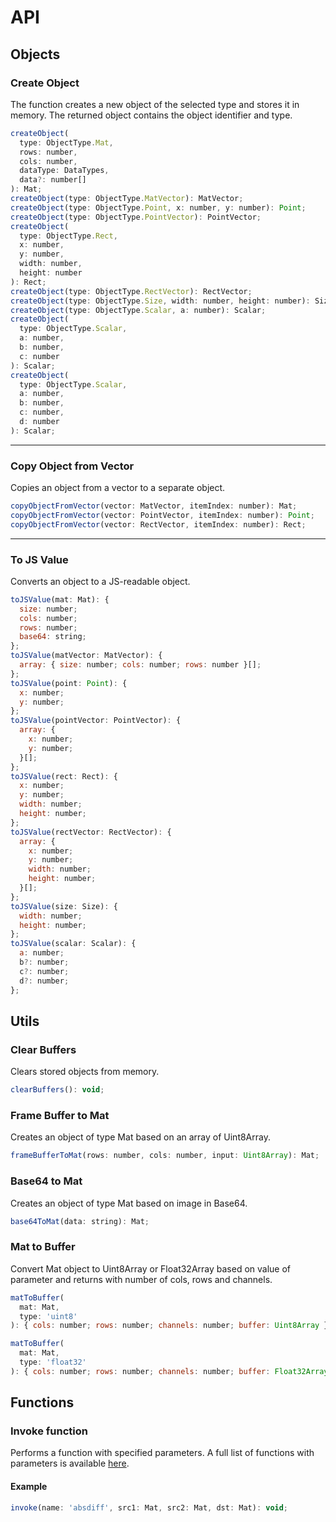 # API

## Objects

### Create Object
The function creates a new object of the selected type and stores it in memory. The returned object contains the object identifier and type.

```js
createObject(
  type: ObjectType.Mat,
  rows: number,
  cols: number,
  dataType: DataTypes,
  data?: number[]
): Mat;
createObject(type: ObjectType.MatVector): MatVector;
createObject(type: ObjectType.Point, x: number, y: number): Point;
createObject(type: ObjectType.PointVector): PointVector;
createObject(
  type: ObjectType.Rect,
  x: number,
  y: number,
  width: number,
  height: number
): Rect;
createObject(type: ObjectType.RectVector): RectVector;
createObject(type: ObjectType.Size, width: number, height: number): Size;
createObject(type: ObjectType.Scalar, a: number): Scalar;
createObject(
  type: ObjectType.Scalar,
  a: number,
  b: number,
  c: number
): Scalar;
createObject(
  type: ObjectType.Scalar,
  a: number,
  b: number,
  c: number,
  d: number
): Scalar;
```

---

### Copy Object from Vector
Copies an object from a vector to a separate object.

```js
copyObjectFromVector(vector: MatVector, itemIndex: number): Mat;
copyObjectFromVector(vector: PointVector, itemIndex: number): Point;
copyObjectFromVector(vector: RectVector, itemIndex: number): Rect;
```

---

### To JS Value
Converts an object to a JS-readable object.

```js
toJSValue(mat: Mat): {
  size: number;
  cols: number;
  rows: number;
  base64: string;
};
toJSValue(matVector: MatVector): {
  array: { size: number; cols: number; rows: number }[];
};
toJSValue(point: Point): {
  x: number;
  y: number;
};
toJSValue(pointVector: PointVector): {
  array: {
    x: number;
    y: number;
  }[];
};
toJSValue(rect: Rect): {
  x: number;
  y: number;
  width: number;
  height: number;
};
toJSValue(rectVector: RectVector): {
  array: {
    x: number;
    y: number;
    width: number;
    height: number;
  }[];
};
toJSValue(size: Size): {
  width: number;
  height: number;
};
toJSValue(scalar: Scalar): {
  a: number;
  b?: number;
  c?: number;
  d?: number;
};
```

## Utils

### Clear Buffers
Clears stored objects from memory.

```js
clearBuffers(): void;
```

### Frame Buffer to Mat
Creates an object of type Mat based on an array of Uint8Array.

```js
frameBufferToMat(rows: number, cols: number, input: Uint8Array): Mat;
```

### Base64 to Mat
Creates an object of type Mat based on image in Base64.

```js
base64ToMat(data: string): Mat;
```

### Mat to Buffer
Convert Mat object to Uint8Array or Float32Array based on value of parameter and returns with number of cols, rows and channels.

```js
matToBuffer(
  mat: Mat,
  type: 'uint8'
): { cols: number; rows: number; channels: number; buffer: Uint8Array };

matToBuffer(
  mat: Mat,
  type: 'float32'
): { cols: number; rows: number; channels: number; buffer: Float32Array };
```

## Functions

### Invoke function

Performs a function with specified parameters. A full list of functions with parameters is available [here](./availablefunctions.md).

#### Example

```js
invoke(name: 'absdiff', src1: Mat, src2: Mat, dst: Mat): void;
```